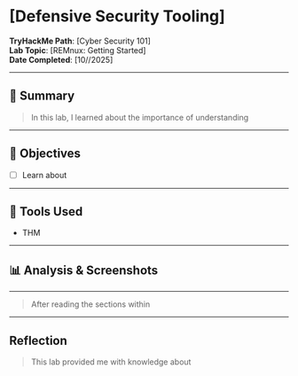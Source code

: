 # [Defensive Security Tooling]

**TryHackMe Path**: [Cyber Security 101]  
**Lab Topic**: [REMnux: Getting Started]  
**Date Completed**: [10//2025]

---

## 🧠 Summary

> In this lab, I learned about the importance of understanding

---

## 🎯 Objectives
- [ ] Learn about 

---

## 🧰 Tools Used
- THM 
  
---

## 📊 Analysis & Screenshots

***  ***

> After reading the sections within 

---

## Reflection

> This lab provided me with knowledge about 

